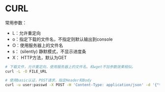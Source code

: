 # CURL



常用参数：

- L：允许重定向
- o：指定下载的文件名，不指定则默认输出到console
- O：使用服务器上的文件名
- s： (silently) 静默模式，不显示进度条
- X： HTTP方法，默认为GET



```bash
# 下载文件，允许重定向，使用服务器上的文件名。和wget不加参数效果相似。
curl -L -O FILE_URL

# 使用basic认证，POST请求，指定Header和Body
curl -u user:passwd -X POST -H 'Content-Type: application/json' -d '{"text":"123456"}' http://xxxx/comments
```



